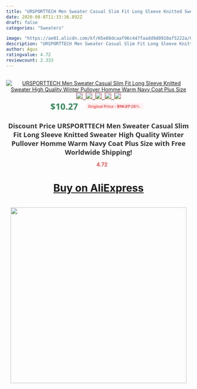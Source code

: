```yaml
---
title: "URSPORTTECH Men Sweater Casual Slim Fit Long Sleeve Knitted Sweater High Quality Winter Pullover Homme Warm Navy Coat Plus Size"
date: 2020-08-8T11:33:36.892Z
draft: false
categories: "Sweaters"

image: "https://ae01.alicdn.com/kf/H5e08dcaaf96c447faadd9d0910af5222a/URSPORTTECH-Men-Sweater-Casual-Slim-Fit-Long-Sleeve-Knitted-Sweater-High-Quality-Winter-Pullover-Homme-Warm.jpg"
description: "URSPORTTECH Men Sweater Casual Slim Fit Long Sleeve Knitted Sweater High Quality Winter Pullover Homme Warm Navy Coat Plus Size"
author: Agus
ratingvalue: 4.72
reviewcount: 2.333
---
```

<br>
<div style="text-align: center;">
<a href="https://s.click.aliexpress.com/e/_989CE1" target="_blank" rel="nofollow noopener noreferrer"><img alt="URSPORTTECH Men Sweater Casual Slim Fit Long Sleeve Knitted Sweater High Quality Winter Pullover Homme Warm Navy Coat Plus Size" class="magnifier-image" src="https://ae01.alicdn.com/kf/H5e08dcaaf96c447faadd9d0910af5222a/URSPORTTECH-Men-Sweater-Casual-Slim-Fit-Long-Sleeve-Knitted-Sweater-High-Quality-Winter-Pullover-Homme-Warm.jpg_640x640.jpg">
<br>
<img style="border:1px solid salmon" src="https://ae01.alicdn.com/kf/H5e08dcaaf96c447faadd9d0910af5222a/URSPORTTECH-Men-Sweater-Casual-Slim-Fit-Long-Sleeve-Knitted-Sweater-High-Quality-Winter-Pullover-Homme-Warm.jpg_120x120.jpg">&nbsp;&nbsp;<img style="border:1px solid salmon" src="https://ae01.alicdn.com/kf/Hee6af48bcfb14d52975a544f4a1113aam/URSPORTTECH-Men-Sweater-Casual-Slim-Fit-Long-Sleeve-Knitted-Sweater-High-Quality-Winter-Pullover-Homme-Warm.jpg_120x120.jpg">&nbsp;&nbsp;<img style="border:1px solid salmon" src="https://ae01.alicdn.com/kf/H7d30cd8e932442fc935736c832c07105G/URSPORTTECH-Men-Sweater-Casual-Slim-Fit-Long-Sleeve-Knitted-Sweater-High-Quality-Winter-Pullover-Homme-Warm.jpg_120x120.jpg">&nbsp;&nbsp;<img style="border:1px solid salmon" src="https://ae01.alicdn.com/kf/Hce5081d0d1f8451c9008de9dfb4ba0c6p/URSPORTTECH-Men-Sweater-Casual-Slim-Fit-Long-Sleeve-Knitted-Sweater-High-Quality-Winter-Pullover-Homme-Warm.jpg_120x120.jpg">&nbsp;&nbsp;<img style="border:1px solid salmon" src="https://ae01.alicdn.com/kf/Hc727dba153514ad783e470baf70c7923c/URSPORTTECH-Men-Sweater-Casual-Slim-Fit-Long-Sleeve-Knitted-Sweater-High-Quality-Winter-Pullover-Homme-Warm.jpg_120x120.jpg"></a></div><br0>
<div style="text-align: center;"><span style="background-color: white; border: 0px; box-sizing: border-box; color: seagreen; display: inline-block; font-family: &quot;open sans&quot; , &quot;arial&quot; , &quot;helvetica&quot; , sans-serif , &quot;heiti&quot;; font-size: 24px; font-stretch: inherit; font-weight: 700; line-height: inherit; margin: 0px 10px 0px 0px; padding: 0px; vertical-align: middle;">$10.27 </span>
<span style="background: rgb(255 , 241 , 241); border-radius: 3px; border: 0px; box-sizing: border-box; color: #ff4747; display: inline-block; font-family: inherit; font-size: 12px; font-stretch: inherit; font-style: inherit; font-variant: inherit; font-weight: 600; line-height: inherit; margin: 0px; padding: 2px 5px; transform: scale(0.9); vertical-align: middle;">Original Price : <b style="text-decoration: line-through;">$14.27 </b> 28%&nbsp;&nbsp;</span></div>
<h1 style="color: #333333; display: inline-block; font-family: &quot;open sans&quot; , &quot;arial&quot; , &quot;helvetica&quot; , sans-serif , &quot;heiti&quot;; font-size: 18px; font-stretch: inherit; font-weight: 700; text-align: center;">Discount Price URSPORTTECH Men Sweater Casual Slim Fit Long Sleeve Knitted Sweater High Quality Winter Pullover Homme Warm Navy Coat Plus Size with Free Worldwide Shipping!</h1>
<div style="color: #ff4747; text-align: center;">
<img src="https://4.bp.blogspot.com/-M0ZcTcb-5uY/XleCXlxnR4I/AAAAAAAAAEc/OrjgMkXV1oMQFaCRZj5HQwOCBcu3w1FegCPcBGAYYCw/s1600/star.png" style="height: 15px;">&nbsp;<b>4.72</b></div>
<div class="button_cont" align="center"><a class="buynow_a" href="https://s.click.aliexpress.com/e/_989CE1" target="_blank" rel="nofollow noopener noreferrer"><H1>Buy on AliExpress</H1></a></div><br>
<div class="separator" style="clear: both; text-align: center;">
<img src="https://lh3.googleusercontent.com/-pTy5HemUv9M/XlePHvY0dAI/AAAAAAAAAE4/0nX5iRUoIWY8eMW9Dpxeirr157OZliDIgCLcBGAsYHQ/s1600/badge.gif" width="480">
</div>
